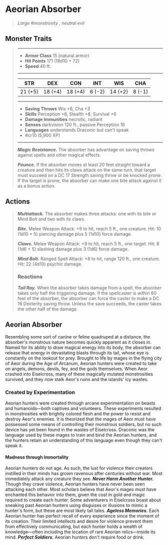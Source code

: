 # Aeorian Absorber
>*Large #monstrosity , neutral evil*
## Monster Traits
>___
>- **Armor Class** 15 (natural armor)
>- **Hit Points** 171 (18d10 + 72)
>- **Speed** 40 ft.
>___
>|STR|DEX|CON|INT|WIS|CHA|
>|:---:|:---:|:---:|:---:|:---:|:---:|
>|21 (+5)|18 (+4)|18 (+4)|6 (-2)|14 (+2)|8 (-1)|
>___
>- **Saving Throws** Wis +6, Cha +3
>- **Skills** Perception +6, Stealth +8, Survival +6
>- **Damage Immunities** necrotic, radiant
>- **Senses** darkvision 120 ft., passive Perception 16
>- **Languages** understands Draconic but can't speak
>- #cr10 (5,900 XP)
>___
>***Magic Resistance.*** The absorber has advantage on saving throws against spells and other magical effects.  
>
>***Pounce.*** If the absorber moves at least 20 feet straight toward a creature and then hits its claws attack on the same turn, that target must succeed on a DC 17 Strength saving throw or be knocked prone. If the target is prone, the absorber can make one bite attack against it as a bonus action.  
>
## Actions
>***Multiattack.*** The absorber makes three attacks: one with its bite or Mind Bolt and two with its claws.  
>
>***Bite.*** Melee Weapon Attack: +9 to hit, reach 5 ft., one creature. Hit: 10 (1d10 + 5) piercing damage plus 5 (1d10) force damage.  
>
>***Claws.*** Melee Weapon Attack: +9 to hit, reach 5 ft., one target. Hit: 8 (1d6 + 5) slashing damage plus 3 (1d6) force damage.  
>
>***Mind Bolt.*** Ranged Spell Attack: +8 to hit, range 120 ft., one creature. Hit: 22 (4d10) psychic damage.  
>
>### Reactions
>***Tail Ray.*** When the absorber takes damage from a spell, the absorber takes only half the triggering damage. If the spellcaster is within 60 feet of the absorber, the absorber can force the caster to make a DC 16 Dexterity saving throw. Unless the save succeeds, the caster takes the other half of the damage.
## Aeorian Absorber
Resembling some sort of canine or feline quadruped at a distance, the absorber's monstrous nature becomes quickly apparent as it closes in. Named for its ability to draw magical energy into its body, the absorber can release that energy in devastating blasts through its tail, whose eye is constantly on the lookout for prey.
Brought to life by mages in the flying city of Aeor during the Age of Arcanum, Aeorian hunters were created to take on angels, demons, devils, fey, and the gods themselves. When Aeor crashed into Eiselcross, many of these magically mutated monstrosities survived, and they now stalk Aeor's ruins and the islands' icy wastes.
### Created by Experimentation
Aeorian hunters were created through arcane experimentation on beasts and humanoids—both captives and volunteers. These experiments resulted in monstrosities with brightly colored flesh and the power to resist and destroy Aeor's enemies. It is theorized that the mages of Aeor must have possessed some means of controlling their monstrous soldiers, but no such device has yet been found in the wastes of Eiselcross. Draconic was the language used by these mages to train and bind the Aeorian hunters, and the hunters retain an understanding of this language even though they can't speak it.
#### Madness through Immortality
Aeorian hunters do not age. As such, the lust for violence their creators instilled in their minds has grown ravenous after centuries without war. Most immediately attack any creature they see.
***Never Harm Another Hunter.*** Though they crave violence, Aeorian hunters have never been seen attacking each other. Most scholars believe that Aeor's mages must have enchanted this behavior into them, given the cost in gold and magic required to create each hunter. Some adventurers in Eiselcross boast about sneaking past Aeorian hunters using disguises or illusions to mimic a hunter's form, but these are most likely tall tales.
***Ageless Memories.*** Each Aeorian hunter has perfect recall of every experience since the moment of its creation. Their limited intellects and desire for violence prevent them from effectively communicating, but each hunter holds a wealth of knowledge—often including the location of rare Aeorian relics—inside its mind.
***Perfect Soldiers.*** Aeorian hunters don't require food or drink.